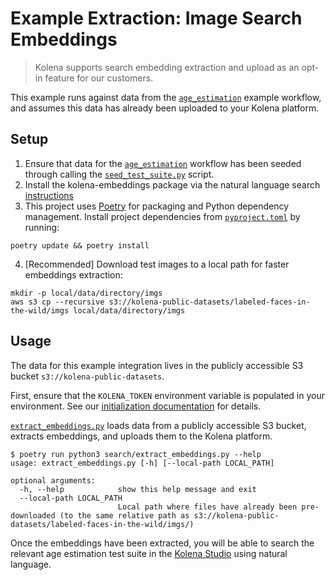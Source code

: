 # Example Extraction: Image Search Embeddings

> Kolena supports search embedding extraction and upload as an opt-in feature for our customers.

This example runs against data from the [`age_estimation`](../age_estimation) example workflow, and assumes this
data has already been uploaded to your Kolena platform.

## Setup

1. Ensure that data for the [`age_estimation`](../age_estimation) workflow has been seeded through calling the
[`seed_test_suite.py`](../age_estimation/age_estimation/seed_test_suite.py) script.
2. Install the kolena-embeddings package via the natural language search [instructions](https://docs.kolena.io/advanced-usage/set-up-natural-language-search/#poetry)
3. This project uses [Poetry](https://python-poetry.org/) for packaging and Python dependency management. Install project
dependencies from [`pyproject.toml`](./pyproject.toml) by running:

```shell
poetry update && poetry install
```

4. [Recommended] Download test images to a local path for faster embeddings extraction:
```shell
mkdir -p local/data/directory/imgs
aws s3 cp --recursive s3://kolena-public-datasets/labeled-faces-in-the-wild/imgs local/data/directory/imgs
```

## Usage

The data for this example integration lives in the publicly accessible S3 bucket `s3://kolena-public-datasets`.

First, ensure that the `KOLENA_TOKEN` environment variable is populated in your environment. See our
[initialization documentation](https://docs.kolena.io/installing-kolena/#initialization) for details.

[`extract_embeddings.py`](search/extract_embeddings.py) loads data from a publicly accessible S3 bucket, extracts embeddings,
and uploads them to the Kolena platform.

```shell
$ poetry run python3 search/extract_embeddings.py --help
usage: extract_embeddings.py [-h] [--local-path LOCAL_PATH]

optional arguments:
  -h, --help            show this help message and exit
  --local-path LOCAL_PATH
                        Local path where files have already been pre-downloaded (to the same relative path as s3://kolena-public-datasets/labeled-faces-in-the-wild/imgs/)
```

Once the embeddings have been extracted, you will be able to search the relevant age estimation test suite in the [Kolena Studio](https://app.kolena.io/redirect/studio) using natural language.
